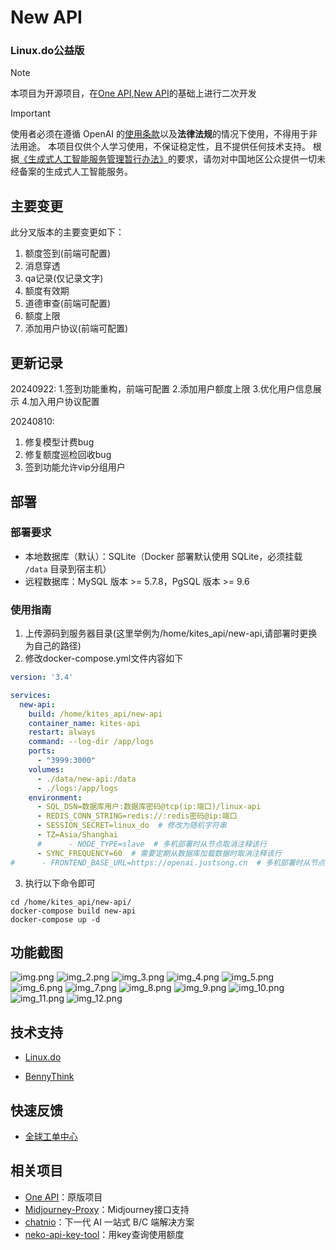 # New API
### Linux.do公益版
> [!NOTE]
> 本项目为开源项目，在[One API](https://github.com/songquanpeng/one-api),[New API](https://github.com/linux-do/new-api)的基础上进行二次开发

> [!IMPORTANT]
> 使用者必须在遵循 OpenAI 的[使用条款](https://openai.com/policies/terms-of-use)以及**法律法规**的情况下使用，不得用于非法用途。
> 本项目仅供个人学习使用，不保证稳定性，且不提供任何技术支持。
> 根据[《生成式人工智能服务管理暂行办法》](http://www.cac.gov.cn/2023-07/13/c_1690898327029107.htm)的要求，请勿对中国地区公众提供一切未经备案的生成式人工智能服务。


## 主要变更
此分叉版本的主要变更如下：

1. 额度签到(前端可配置)
2. 消息穿透
3. qa记录(仅记录文字)
4. 额度有效期
5. 道德审查(前端可配置)
6. 额度上限
7. 添加用户协议(前端可配置)

## 更新记录
20240922:
1.签到功能重构，前端可配置
2.添加用户额度上限
3.优化用户信息展示
4.加入用户协议配置

20240810:
    
1. 修复模型计费bug
2. 修复额度巡检回收bug
3. 签到功能允许vip分组用户

## 部署
### 部署要求
- 本地数据库（默认）：SQLite（Docker 部署默认使用 SQLite，必须挂载 `/data` 目录到宿主机）
- 远程数据库：MySQL 版本 >= 5.7.8，PgSQL 版本 >= 9.6

### 使用指南
1. 上传源码到服务器目录(这里举例为/home/kites_api/new-api,请部署时更换为自己的路径)
2. 修改docker-compose.yml文件内容如下
```yml
version: '3.4'

services:
  new-api:
    build: /home/kites_api/new-api
    container_name: kites-api
    restart: always
    command: --log-dir /app/logs
    ports:
      - "3999:3000"
    volumes:
      - ./data/new-api:/data
      - ./logs:/app/logs
    environment:
      - SQL_DSN=数据库用户:数据库密码@tcp(ip:端口)/linux-api
      - REDIS_CONN_STRING=redis://:redis密码@ip:端口
      - SESSION_SECRET=linux_do  # 修改为随机字符串
      - TZ=Asia/Shanghai
      #      - NODE_TYPE=slave  # 多机部署时从节点取消注释该行
      - SYNC_FREQUENCY=60  # 需要定期从数据库加载数据时取消注释该行
#      - FRONTEND_BASE_URL=https://openai.justsong.cn  # 多机部署时从节点取消注释该行
```
3. 执行以下命令即可

```sheel
cd /home/kites_api/new-api/
docker-compose build new-api
docker-compose up -d
```
## 功能截图
![img.png](img.png)
![img_2.png](img_2.png)
![img_3.png](img_3.png)
![img_4.png](img_4.png)
![img_5.png](img_5.png)
![img_6.png](img_6.png)
![img_7.png](img_7.png)
![img_8.png](img_8.png)
![img_9.png](img_9.png)
![img_10.png](img_10.png)
![img_11.png](img_11.png)
![img_12.png](img_12.png)
## 技术支持

- [Linux.do](https://github.com/linux-do)

- [BennyThink](https://github.com/BennyThink)

## 快速反馈
- [全球工单中心](https://linux.do/u/furry/summary)
## 相关项目
- [One API](https://github.com/songquanpeng/one-api)：原版项目
- [Midjourney-Proxy](https://github.com/novicezk/midjourney-proxy)：Midjourney接口支持
- [chatnio](https://github.com/Deeptrain-Community/chatnio)：下一代 AI 一站式 B/C 端解决方案
- [neko-api-key-tool](https://github.com/Calcium-Ion/neko-api-key-tool)：用key查询使用额度
